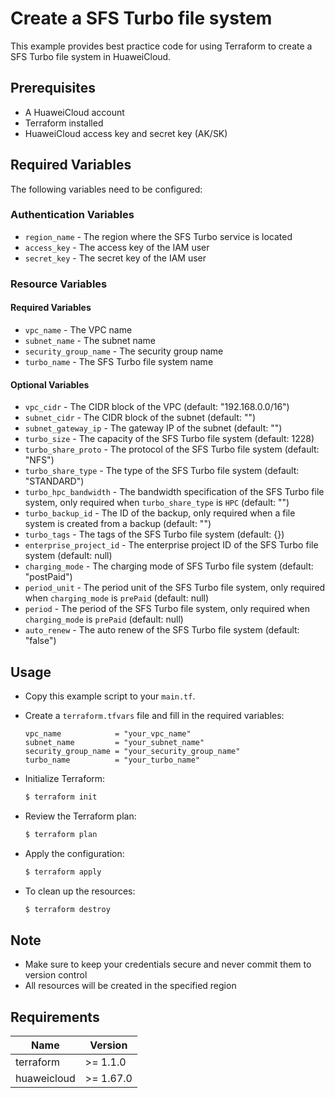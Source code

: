 # Create a SFS Turbo file system

This example provides best practice code for using Terraform to create a SFS Turbo file system in HuaweiCloud.

## Prerequisites

* A HuaweiCloud account
* Terraform installed
* HuaweiCloud access key and secret key (AK/SK)

## Required Variables

The following variables need to be configured:

### Authentication Variables

* `region_name` - The region where the SFS Turbo service is located
* `access_key`  - The access key of the IAM user
* `secret_key`  - The secret key of the IAM user

### Resource Variables

#### Required Variables

* `vpc_name` - The VPC name
* `subnet_name` - The subnet name
* `security_group_name` - The security group name
* `turbo_name` - The SFS Turbo file system name

#### Optional Variables

* `vpc_cidr` - The CIDR block of the VPC (default: "192.168.0.0/16")
* `subnet_cidr` - The CIDR block of the subnet (default: "")
* `subnet_gateway_ip` - The gateway IP of the subnet (default: "")
* `turbo_size` - The capacity of the SFS Turbo file system (default: 1228)
* `turbo_share_proto` - The protocol of the SFS Turbo file system (default: "NFS")
* `turbo_share_type` - The type of the SFS Turbo file system (default: "STANDARD")
* `turbo_hpc_bandwidth` - The bandwidth specification of the SFS Turbo file system, only required when
  `turbo_share_type` is `HPC` (default: "")
* `turbo_backup_id` - The ID of the backup, only required when a file system is created from a backup (default: "")
* `turbo_tags` - The tags of the SFS Turbo file system (default: {})
* `enterprise_project_id` - The enterprise project ID of the SFS Turbo file system (default: null)
* `charging_mode` - The charging mode of SFS Turbo file system (default: "postPaid")
* `period_unit` - The period unit of the SFS Turbo file system, only required when
  `charging_mode` is `prePaid` (default: null)
* `period` - The period of the SFS Turbo file system, only required when `charging_mode` is `prePaid` (default: null)
* `auto_renew` - The auto renew of the SFS Turbo file system (default: "false")

## Usage

* Copy this example script to your `main.tf`.

* Create a `terraform.tfvars` file and fill in the required variables:

  ```hcl
  vpc_name            = "your_vpc_name"
  subnet_name         = "your_subnet_name"
  security_group_name = "your_security_group_name"
  turbo_name          = "your_turbo_name"
  ```

* Initialize Terraform:

  ```bash
  $ terraform init
  ```

* Review the Terraform plan:

  ```bash
  $ terraform plan
  ```

* Apply the configuration:

  ```bash
  $ terraform apply
  ```

* To clean up the resources:

  ```bash
  $ terraform destroy
  ```

## Note

* Make sure to keep your credentials secure and never commit them to version control
* All resources will be created in the specified region

## Requirements

| Name | Version |
| ---- | ---- |
| terraform | >= 1.1.0 |
| huaweicloud | >= 1.67.0 |
